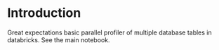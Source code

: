 # Introduction 

Great expectations basic parallel profiler of multiple database tables in databricks.
See the main notebook.




